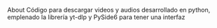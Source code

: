 About
Código para descargar videos y audios desarrollado en python, emplenado la librería yt-dlp y PySide6 para tener una interfaz

